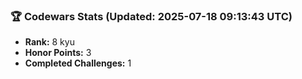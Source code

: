 ### 🏆 Codewars Stats (Updated: 2025-07-18 09:13:43 UTC)

- **Rank:** 8 kyu
- **Honor Points:** 3
- **Completed Challenges:** 1
